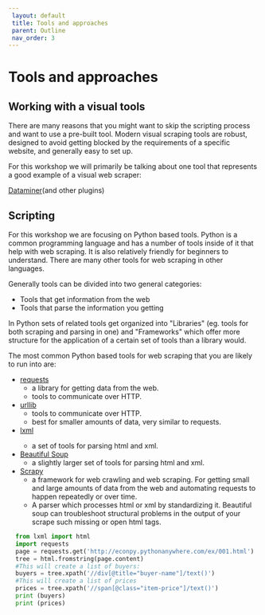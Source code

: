 ```yaml
---
 layout: default
 title: Tools and approaches
 parent: Outline
 nav_order: 3
---
```

# Tools and approaches

## Working with a visual tools

There are many reasons that you might want to skip the scripting process and want to use a pre-built tool. Modern visual scraping tools are robust, designed to avoid getting blocked by the requirements of a specific website, and generally easy to set up.

For this workshop we will primarily be talking about one tool that represents a good example of a visual web scraper:

<a href="https://data-miner.io/">Dataminer</a>(and other plugins)

## Scripting

For this workshop we are focusing on Python based tools. Python is a common programming language and has a number of tools inside of it that help with web scraping. It is also relatively friendly for beginners to understand. There are many other tools for web scraping in other languages.

Generally tools can be divided into two general categories:
* Tools that get information from the web
* Tools that parse the information you getting

In Python sets of related tools get organized into "Libraries" (eg. tools for both scraping and parsing in one) and "Frameworks" which offer more structure for the application of a certain set of tools than a library would.

The most common Python based tools for web scraping that you are likely to run into are:
* <a href="https://requests.readthedocs.io/en/master/">requests</a>
  * a library for getting data from the web.
  * tools to communicate over HTTP.
* <a href="https://docs.python.org/2/library/urllib.html">urllib</a>
  * tools to communicate over HTTP.
  * best for smaller amounts of data, very similar to requests.
* <a href="https://lxml.de/">lxml<a/>
  * a set of tools for parsing html and xml.
* <a href="https://www.crummy.com/software/BeautifulSoup/bs4/doc/">Beautiful Soup</a>
  * a slightly larger set of tools for parsing html and xml.
* <a href="https://scrapy.org/">Scrapy</a>
  * a framework for web crawling and web scraping. For getting small and large amounts of data from the web and automating requests to happen repeatedly or over time.
  * A parser which processes html or xml by standardizing it. Beautiful soup can troubleshoot structural problems in the output of your scrape such missing or open html tags.

~~~python
  from lxml import html
  import requests
  page = requests.get('http://econpy.pythonanywhere.com/ex/001.html')
  tree = html.fromstring(page.content)
  #This will create a list of buyers:
  buyers = tree.xpath('//div[@title="buyer-name"]/text()')
  #This will create a list of prices
  prices = tree.xpath('//span[@class="item-price"]/text()')
  print (buyers)
  print (prices)
~~~
